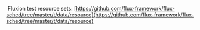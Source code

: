  Fluxion test resource sets: [https://github.com/flux-framework/flux-sched/tree/master/t/data/resource](https://github.com/flux-framework/flux-sched/tree/master/t/data/resource)

